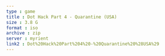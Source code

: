 ```yaml
---
type : game
title : Dot Hack Part 4 - Quarantine (USA)
size : 3.8 G
format : iso
archive : zip
server : myrient
link2 : Dot%20Hack%20Part%204%20-%20Quarantine%20%28USA%29
---
```

